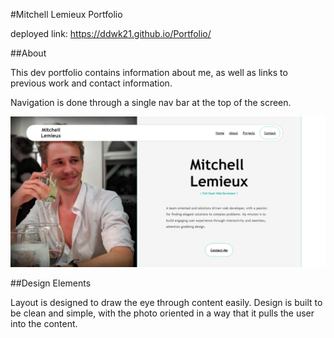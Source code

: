 #Mitchell Lemieux Portfolio

deployed link: https://ddwk21.github.io/Portfolio/

##About

This dev portfolio contains information about me,
as well as links to previous work and contact information.

Navigation is done through a single nav bar at the top of the screen.

![Screenshot of Portfolio Site](./assets/images/page-screenshot.png?raw=true "Page Screenshot")


##Design Elements

Layout is designed to draw the eye through content easily.
Design is built to be clean and simple, with the photo oriented in a way that it pulls the user into the content.
